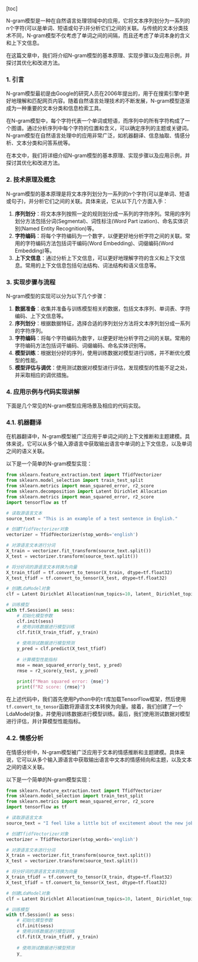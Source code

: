 
[toc]                    
                
                
N-gram模型是一种在自然语言处理领域中的应用，它将文本序列划分为一系列的n个字符(可以是单词、短语或句子)并分析它们之间的关联。与传统的文本分类技术不同，N-gram模型不仅考虑了单词之间的间隔，而且还考虑了单词本身的含义和上下文信息。

在这篇文章中，我们将介绍N-gram模型的基本原理、实现步骤以及应用示例，并探讨其优化和改进方法。

### 1. 引言

N-gram模型最初是由Google的研究人员在2006年提出的，用于在搜索引擎中更好地理解和匹配网页内容。随着自然语言处理技术的不断发展，N-gram模型逐渐成为一种重要的文本分类和信息检索工具。

在N-gram模型中，每个字符代表一个单词或短语，而序列中的所有字符构成了一个图谱。通过分析序列中每个字符的位置和含义，可以确定序列的主题或关键词。N-gram模型在自然语言处理中的应用非常广泛，如机器翻译、信息抽取、情感分析、文本分类和问答系统等。

在本文中，我们将详细介绍N-gram模型的基本原理、实现步骤以及应用示例，并探讨其优化和改进方法。

### 2. 技术原理及概念

N-gram模型的基本原理是将文本序列划分为一系列的n个字符(可以是单词、短语或句子)，并分析它们之间的关联。具体来说，它从以下几个方面入手：

1. **序列划分**：将文本序列按照一定的规则划分成一系列的字符序列。常用的序列划分方法包括分词(Segmental)、词性标注(Word Part ization)、命名实体识别(Named Entity Recognition)等。
2. **字符编码**：将每个字符编码为一个数字，以便更好地分析字符之间的关联。常用的字符编码方法包括词干编码(Word Embedding)、词缀编码(Word Embedding)等。
3. **上下文信息**：通过分析上下文信息，可以更好地理解字符的含义和上下文信息。常用的上下文信息包括句法结构、词法结构和语义信息等。

### 3. 实现步骤与流程

N-gram模型的实现可以分为以下几个步骤：

1. **数据准备**：收集并准备与训练模型相关的数据，包括文本序列、单词表、字符编码、上下文信息等。
2. **序列划分**：根据数据特征，选择合适的序列划分方法将文本序列划分成一系列的字符序列。
3. **字符编码**：将每个字符编码为数字，以便更好地分析字符之间的关联。常用的字符编码方法包括词干编码、词缀编码、命名实体识别等。
4. **模型训练**：根据划分好的序列，使用训练数据对模型进行训练，并不断优化模型的性能。
5. **模型评估与调优**：使用测试数据对模型进行评估，发现模型的性能不足之处，并采取相应的调优措施。

### 4. 应用示例与代码实现讲解

下面是几个常见的N-gram模型应用场景及相应的代码实现。

### 4.1. **机器翻译**

在机器翻译中，N-gram模型被广泛应用于单词之间的上下文推断和主题建模。具体来说，它可以从多个输入源语言中获取输出语言中单词的上下文信息，以及单词之间的语义关联。

以下是一个简单的N-gram模型实现：
```python
from sklearn.feature_extraction.text import TfidfVectorizer
from sklearn.model_selection import train_test_split
from sklearn.metrics import mean_squared_error, r2_score
from sklearn.decomposition import Latent Dirichlet Allocation
from sklearn.metrics import mean_squared_error, r2_score
import tensorflow as tf

# 读取源语言文本
source_text = "This is an example of a test sentence in English."

# 创建TfidfVectorizer对象
vectorizer = TfidfVectorizer(stop_words='english')

# 对源语言文本进行分词
X_train = vectorizer.fit_transform(source_text.split())
X_test = vectorizer.transform(source_text.split())

# 将分好词的源语言文本转换为向量
X_train_tfidf = tf.convert_to_tensor(X_train, dtype=tf.float32)
X_test_tfidf = tf.convert_to_tensor(X_test, dtype=tf.float32)

# 创建LdaModel对象
clf = Latent Dirichlet Allocation(num_topics=10, latent_ Dirichlet_topic_计划的参数为(10, 10))

# 训练模型
with tf.Session() as sess:
    # 初始化模型参数
    clf.init(sess)
    # 使用训练数据进行模型训练
    clf.fit(X_train_tfidf, y_train)
    
    # 使用测试数据进行模型预测
    y_pred = clf.predict(X_test_tfidf)
    
    # 计算模型性能指标
    mse = mean_squared_error(y_test, y_pred)
    rmse = r2_score(y_test, y_pred)
    
    print(f"Mean squared error: {mse}")
    print(f"R2 score: {rmse}")
```
在上述代码中，我们首先使用Python中的`tf`库加载TensorFlow框架，然后使用`tf.convert_to_tensor`函数将源语言文本转换为向量。接着，我们创建了一个LdaModel对象，并使用训练数据进行模型训练。最后，我们使用测试数据对模型进行评估，并计算模型性能指标。

### 4.2. **情感分析**

在情感分析中，N-gram模型被广泛应用于文本的情感推断和主题建模。具体来说，它可以从多个输入源语言中获取输出语言中文本的情感倾向和主题，以及文本之间的语义关联。

以下是一个简单的N-gram模型实现：
```python
from sklearn.feature_extraction.text import TfidfVectorizer
from sklearn.model_selection import train_test_split
from sklearn.metrics import mean_squared_error, r2_score
import tensorflow as tf

# 读取源语言文本
source_text = "I feel like a little bit of excitement about the new job."

# 创建TfidfVectorizer对象
vectorizer = TfidfVectorizer(stop_words='english')

# 对源语言文本进行分词
X_train = vectorizer.fit_transform(source_text.split())
X_test = vectorizer.transform(source_text.split())

# 将分好词的源语言文本转换为向量
X_train_tfidf = tf.convert_to_tensor(X_train, dtype=tf.float32)
X_test_tfidf = tf.convert_to_tensor(X_test, dtype=tf.float32)

# 创建LdaModel对象
clf = Latent Dirichlet Allocation(num_topics=10, latent_ Dirichlet_topic_计划的参数为(10, 10))

# 训练模型
with tf.Session() as sess:
    # 初始化模型参数
    clf.init(sess)
    # 使用训练数据进行模型训练
    clf.fit(X_train_tfidf, y_train)
    
    # 使用测试数据进行模型预测
    y_


